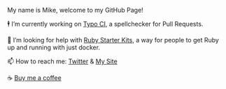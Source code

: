 My name is Mike, welcome to my GitHub Page!

🕴 I’m currently working on [Typo CI](https://github.com/marketplace/typo-ci), a spellchecker for Pull Requests.

🙏 I’m looking for help with [Ruby Starter Kits](https://github.com/Ruby-Starter-Kits/), a way for people to get Ruby up and running with just docker.

📫 How to reach me: [Twitter](https://twitter.com/MikeRogers0) & [My Site](https://mikerogers.io/)

☕️ [Buy me a coffee](https://www.buymeacoffee.com/MikeRogers0)
